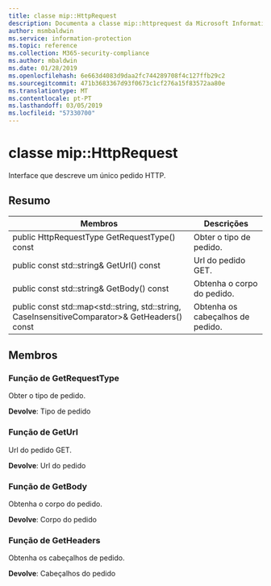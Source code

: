 ```yaml
---
title: classe mip::HttpRequest
description: Documenta a classe mip::httprequest da Microsoft Information Protection (MIP) SDK.
author: msmbaldwin
ms.service: information-protection
ms.topic: reference
ms.collection: M365-security-compliance
ms.author: mbaldwin
ms.date: 01/28/2019
ms.openlocfilehash: 6e663d4083d9daa2fc744289708f4c127ffb29c2
ms.sourcegitcommit: 471b3683367d93f0673c1cf276a15f83572aa80e
ms.translationtype: MT
ms.contentlocale: pt-PT
ms.lasthandoff: 03/05/2019
ms.locfileid: "57330700"
---
```

# <a name="class-miphttprequest"></a>classe mip::HttpRequest 
Interface que descreve um único pedido HTTP.
  
## <a name="summary"></a>Resumo
 Membros                        | Descrições                                
--------------------------------|---------------------------------------------
public HttpRequestType GetRequestType() const  |  Obter o tipo de pedido.
public const std::string& GetUrl() const  |  Url do pedido GET.
public const std::string& GetBody() const  |  Obtenha o corpo do pedido.
public const std::map\<std::string, std::string, CaseInsensitiveComparator\>& GetHeaders() const  |  Obtenha os cabeçalhos de pedido.
  
## <a name="members"></a>Membros
  
### <a name="getrequesttype-function"></a>Função de GetRequestType
Obter o tipo de pedido.

  
**Devolve**: Tipo de pedido
  
### <a name="geturl-function"></a>Função de GetUrl
Url do pedido GET.

  
**Devolve**: Url do pedido
  
### <a name="getbody-function"></a>Função de GetBody
Obtenha o corpo do pedido.

  
**Devolve**: Corpo do pedido
  
### <a name="getheaders-function"></a>Função de GetHeaders
Obtenha os cabeçalhos de pedido.

  
**Devolve**: Cabeçalhos do pedido
